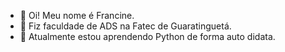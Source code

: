 - 👋 Oi! Meu nome é Francine.
- 👀 Fiz faculdade de ADS na Fatec de Guaratinguetá.
- 🌱 Atualmente estou aprendendo Python de forma auto didata.

<!---
francine-godoi/francine-godoi is a ✨ special ✨ repository because its `README.md` (this file) appears on your GitHub profile.
You can click the Preview link to take a look at your changes.
--->
